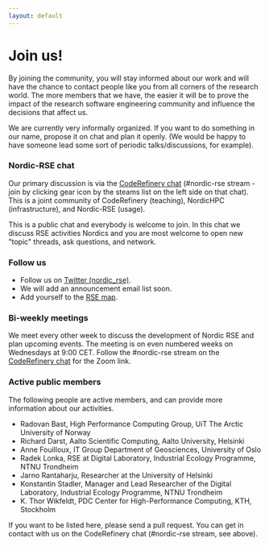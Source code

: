 ```yaml
---
layout: default
---
```


# Join us!

By joining the community, you will stay informed about our work
and will have the chance to contact people like you from all
corners of the research world. The more members that we have,
the easier it will be to prove the impact of the research software
engineering community and influence the decisions that affect us.

We are currently very informally organized.  If you want to do
something in our name, propose it on chat and plan it openly.  (We
would be happy to have someone lead some sort of periodic
talks/discussions, for example).


### Nordic-RSE chat

Our primary discussion is via the [CodeRefinery
chat](https://coderefinery.zulipchat.com) (#nordic-rse stream - join
by clicking gear icon by the steams list on the left side on that chat).  This is a
joint community of CodeRefinery (teaching), NordicHPC
(infrastructure), and Nordic-RSE (usage).

This is a public chat and everybody is welcome to join. In this chat we
discuss RSE activities Nordics and you are most welcome to open new
"topic" threads, ask questions, and network.


### Follow us

- Follow us on [Twitter (nordic_rse)](https://twitter.com/nordic_rse).
- We will add an announcement email list soon.
- Add yourself to the [RSE map](/map/).


### Bi-weekly meetings

We meet every other week to discuss the development of Nordic RSE and
plan upcoming events. The meeting is on even numbered weeks on Wednesdays
at 9:00 CET. Follow the #nordic-rse stream on the [CodeRefinery
chat](https://coderefinery.zulipchat.com) for the Zoom link.


### Active public members

The following people are active members, and can provide more
information about our activities.

- Radovan Bast, High Performance Computing Group, UiT The Arctic University of Norway
- Richard Darst, Aalto Scientific Computing, Aalto University, Helsinki
- Anne Fouilloux, IT Group Department of Geosciences, University of Oslo
- Radek Lonka, RSE at Digital Laboratory, Industrial Ecology Programme, NTNU Trondheim
- Jarno Rantaharju, Researcher at the University of Helsinki
- Konstantin Stadler, Manager and Lead Researcher of the Digital Laboratory, Industrial Ecology Programme, NTNU Trondheim
- K. Thor Wikfeldt, PDC Center for High-Performance Computing, KTH, Stockholm

If you want to be listed here, please send a pull request.  You can
get in contact with us on the CodeRefinery chat (#nordic-rse stream,
see above).
